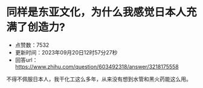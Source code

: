 # 同样是东亚文化，为什么我感觉日本人充满了创造力?
- 点赞数：7532
- 更新时间：2023年09月20日12时57分27秒
- 回答url：https://www.zhihu.com/question/603492318/answer/3218175558
<body>
 <p data-pid="39wExd5D">不得不佩服日本人，我干化工这么多年，从来没有想到水管和黑火药能这么用。</p>
</body>